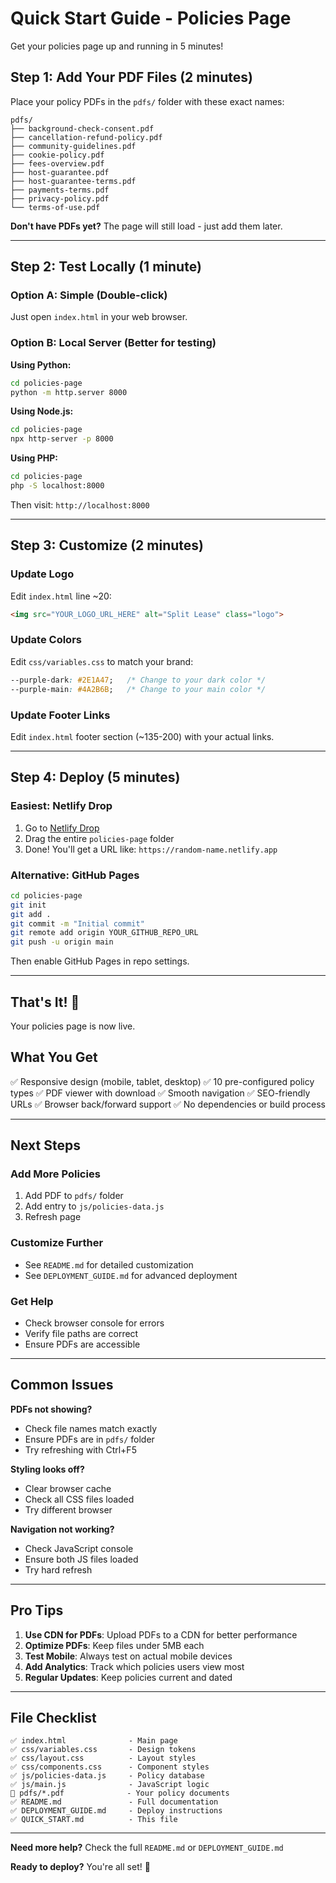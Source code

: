 # Quick Start Guide - Policies Page

Get your policies page up and running in 5 minutes!

## Step 1: Add Your PDF Files (2 minutes)

Place your policy PDFs in the `pdfs/` folder with these exact names:

```
pdfs/
├── background-check-consent.pdf
├── cancellation-refund-policy.pdf
├── community-guidelines.pdf
├── cookie-policy.pdf
├── fees-overview.pdf
├── host-guarantee.pdf
├── host-guarantee-terms.pdf
├── payments-terms.pdf
├── privacy-policy.pdf
└── terms-of-use.pdf
```

**Don't have PDFs yet?** The page will still load - just add them later.

---

## Step 2: Test Locally (1 minute)

### Option A: Simple (Double-click)
Just open `index.html` in your web browser.

### Option B: Local Server (Better for testing)

**Using Python:**
```bash
cd policies-page
python -m http.server 8000
```

**Using Node.js:**
```bash
cd policies-page
npx http-server -p 8000
```

**Using PHP:**
```bash
cd policies-page
php -S localhost:8000
```

Then visit: `http://localhost:8000`

---

## Step 3: Customize (2 minutes)

### Update Logo
Edit `index.html` line ~20:
```html
<img src="YOUR_LOGO_URL_HERE" alt="Split Lease" class="logo">
```

### Update Colors
Edit `css/variables.css` to match your brand:
```css
--purple-dark: #2E1A47;   /* Change to your dark color */
--purple-main: #4A2B6B;   /* Change to your main color */
```

### Update Footer Links
Edit `index.html` footer section (~135-200) with your actual links.

---

## Step 4: Deploy (5 minutes)

### Easiest: Netlify Drop

1. Go to [Netlify Drop](https://app.netlify.com/drop)
2. Drag the entire `policies-page` folder
3. Done! You'll get a URL like: `https://random-name.netlify.app`

### Alternative: GitHub Pages

```bash
cd policies-page
git init
git add .
git commit -m "Initial commit"
git remote add origin YOUR_GITHUB_REPO_URL
git push -u origin main
```

Then enable GitHub Pages in repo settings.

---

## That's It! 🎉

Your policies page is now live.

## What You Get

✅ Responsive design (mobile, tablet, desktop)
✅ 10 pre-configured policy types
✅ PDF viewer with download
✅ Smooth navigation
✅ SEO-friendly URLs
✅ Browser back/forward support
✅ No dependencies or build process

---

## Next Steps

### Add More Policies
1. Add PDF to `pdfs/` folder
2. Add entry to `js/policies-data.js`
3. Refresh page

### Customize Further
- See `README.md` for detailed customization
- See `DEPLOYMENT_GUIDE.md` for advanced deployment

### Get Help
- Check browser console for errors
- Verify file paths are correct
- Ensure PDFs are accessible

---

## Common Issues

**PDFs not showing?**
- Check file names match exactly
- Ensure PDFs are in `pdfs/` folder
- Try refreshing with Ctrl+F5

**Styling looks off?**
- Clear browser cache
- Check all CSS files loaded
- Try different browser

**Navigation not working?**
- Check JavaScript console
- Ensure both JS files loaded
- Try hard refresh

---

## Pro Tips

1. **Use CDN for PDFs**: Upload PDFs to a CDN for better performance
2. **Optimize PDFs**: Keep files under 5MB each
3. **Test Mobile**: Always test on actual mobile devices
4. **Add Analytics**: Track which policies users view most
5. **Regular Updates**: Keep policies current and dated

---

## File Checklist

```
✅ index.html              - Main page
✅ css/variables.css       - Design tokens
✅ css/layout.css          - Layout styles
✅ css/components.css      - Component styles
✅ js/policies-data.js     - Policy database
✅ js/main.js              - JavaScript logic
📄 pdfs/*.pdf              - Your policy documents
✅ README.md               - Full documentation
✅ DEPLOYMENT_GUIDE.md     - Deploy instructions
✅ QUICK_START.md          - This file
```

---

**Need more help?** Check the full `README.md` or `DEPLOYMENT_GUIDE.md`

**Ready to deploy?** You're all set! 🚀

